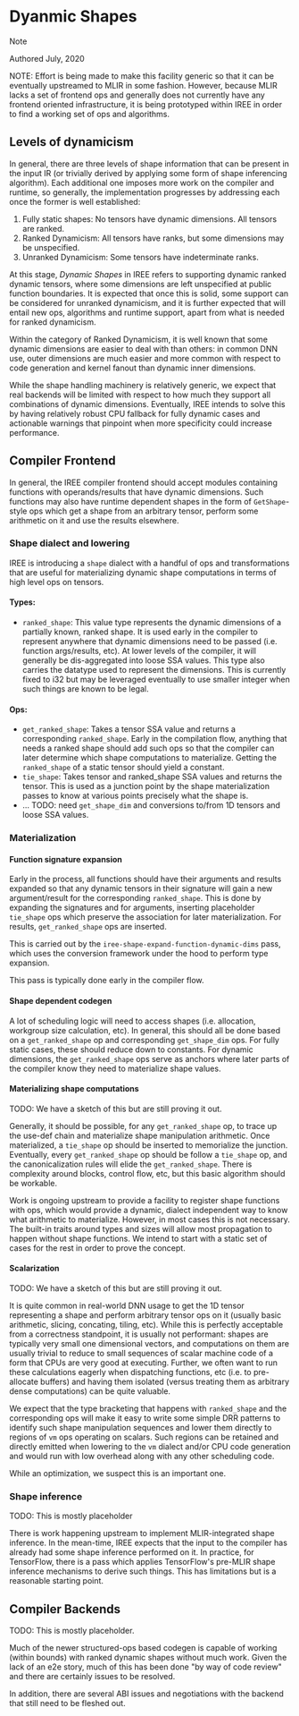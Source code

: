 # Dyanmic Shapes

> [!NOTE]
> Authored July, 2020

NOTE: Effort is being made to make this facility generic so that it can be
eventually upstreamed to MLIR in some fashion. However, because MLIR lacks a set
of frontend ops and generally does not currently have any frontend oriented
infrastructure, it is being prototyped within IREE in order to find a working
set of ops and algorithms.

## Levels of dynamicism

In general, there are three levels of shape information that can be present in
the input IR (or trivially derived by applying some form of shape inferencing
algorithm). Each additional one imposes more work on the compiler and runtime,
so generally, the implementation progresses by addressing each once the former
is well established:

1.  Fully static shapes: No tensors have dynamic dimensions. All tensors are
    ranked.
2.  Ranked Dynamicism: All tensors have ranks, but some dimensions may be
    unspecified.
3.  Unranked Dynamicism: Some tensors have indeterminate ranks.

At this stage, *Dynamic Shapes* in IREE refers to supporting dynamic ranked
dynamic tensors, where some dimensions are left unspecified at public function
boundaries. It is expected that once this is solid, some support can be
considered for unranked dynamicism, and it is further expected that will entail
new ops, algorithms and runtime support, apart from what is needed for ranked
dynamicism.

Within the category of Ranked Dynamicism, it is well known that some dynamic
dimensions are easier to deal with than others: in common DNN use, outer
dimensions are much easier and more common with respect to code generation and
kernel fanout than dynamic inner dimensions.

While the shape handling machinery is relatively generic, we expect that real
backends will be limited with respect to how much they support all combinations
of dynamic dimensions. Eventually, IREE intends to solve this by having
relatively robust CPU fallback for fully dynamic cases and actionable warnings
that pinpoint when more specificity could increase performance.

## Compiler Frontend

In general, the IREE compiler frontend should accept modules containing
functions with operands/results that have dynamic dimensions. Such functions may
also have runtime dependent shapes in the form of `GetShape`-style ops which get
a shape from an arbitrary tensor, perform some arithmetic on it and use the
results elsewhere.

### Shape dialect and lowering

IREE is introducing a `shape` dialect with a handful of ops and transformations
that are useful for materializing dynamic shape computations in terms of high
level ops on tensors.

#### Types:

*   `ranked_shape`: This value type represents the dynamic dimensions of a
    partially known, ranked shape. It is used early in the compiler to represent
    anywhere that dynamic dimensions need to be passed (i.e. function
    args/results, etc). At lower levels of the compiler, it will generally be
    dis-aggregated into loose SSA values. This type also carries the datatype
    used to represent the dimensions. This is currently fixed to i32 but may be
    leveraged eventually to use smaller integer when such things are known to be
    legal.

#### Ops:

*   `get_ranked_shape`: Takes a tensor SSA value and returns a corresponding
    `ranked_shape`. Early in the compilation flow, anything that needs a ranked
    shape should add such ops so that the compiler can later determine which
    shape computations to materialize. Getting the `ranked_shape` of a static
    tensor should yield a constant.
*   `tie_shape`: Takes tensor and ranked_shape SSA values and returns the
    tensor. This is used as a junction point by the shape materialization passes
    to know at various points precisely what the shape is.
*   ... TODO: need `get_shape_dim` and conversions to/from 1D tensors and loose
    SSA values.

### Materialization

#### Function signature expansion

Early in the process, all functions should have their arguments and results
expanded so that any dynamic tensors in their signature will gain a new
argument/result for the corresponding `ranked_shape`. This is done by expanding
the signatures and for arguments, inserting placeholder `tie_shape` ops which
preserve the association for later materialization. For results,
`get_ranked_shape` ops are inserted.

This is carried out by the `iree-shape-expand-function-dynamic-dims` pass, which
uses the conversion framework under the hood to perform type expansion.

This pass is typically done early in the compiler flow.

#### Shape dependent codegen

A lot of scheduling logic will need to access shapes (i.e. allocation, workgroup
size calculation, etc). In general, this should all be done based on a
`get_ranked_shape` op and corresponding `get_shape_dim` ops. For fully static
cases, these should reduce down to constants. For dynamic dimensions, the
`get_ranked_shape` ops serve as anchors where later parts of the compiler know
they need to materialize shape values.

#### Materializing shape computations

TODO: We have a sketch of this but are still proving it out.

Generally, it should be possible, for any `get_ranked_shape` op, to trace up the
use-def chain and materialize shape manipulation arithmetic. Once materialized,
a `tie_shape` op should be inserted to memorialize the junction. Eventually,
every `get_ranked_shape` op should be follow a `tie_shape` op, and the
canonicalization rules will elide the `get_ranked_shape`. There is complexity
around blocks, control flow, etc, but this basic algorithm should be workable.

Work is ongoing upstream to provide a facility to register shape functions with
ops, which would provide a dynamic, dialect independent way to know what
arithmetic to materialize. However, in most cases this is not necessary. The
built-in traits around types and sizes will allow most propagation to happen
without shape functions. We intend to start with a static set of cases for the
rest in order to prove the concept.

#### Scalarization

TODO: We have a sketch of this but are still proving it out.

It is quite common in real-world DNN usage to get the 1D tensor representing a
shape and perform arbitrary tensor ops on it (usually basic arithmetic, slicing,
concating, tiling, etc). While this is perfectly acceptable from a correctness
standpoint, it is usually not performant: shapes are typically very small one
dimensional vectors, and computations on them are usually trivial to reduce to
small sequences of scalar machine code of a form that CPUs are very good at
executing. Further, we often want to run these calculations eagerly when
dispatching functions, etc (i.e. to pre-allocate buffers) and having them
isolated (versus treating them as arbitrary dense computations) can be quite
valuable.

We expect that the type bracketing that happens with `ranked_shape` and the
corresponding ops will make it easy to write some simple DRR patterns to
identify such shape manipulation sequences and lower them directly to regions of
`vm` ops operating on scalars. Such regions can be retained and directly emitted
when lowering to the `vm` dialect and/or CPU code generation and would run with
low overhead along with any other scheduling code.

While an optimization, we suspect this is an important one.

### Shape inference

TODO: This is mostly placeholder

There is work happening upstream to implement MLIR-integrated shape inference.
In the mean-time, IREE expects that the input to the compiler has already had
some shape inference performed on it. In practice, for TensorFlow, there is a
pass which applies TensorFlow's pre-MLIR shape inference mechanisms to derive
such things. This has limitations but is a reasonable starting point.

## Compiler Backends

TODO: This is mostly placeholder.

Much of the newer structured-ops based codegen is capable of working (within
bounds) with ranked dynamic shapes without much work. Given the lack of an e2e
story, much of this has been done "by way of code review" and there are
certainly issues to be resolved.

In addition, there are several ABI issues and negotiations with the backend that
still need to be fleshed out.

